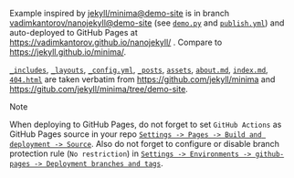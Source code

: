 Example inspired by [jekyll/minima@demo-site](https://github.com/jekyll/minima/tree/demo-site) is in branch [vadimkantorov/nanojekyll@demo-site](../../tree/demo-site) (see [`demo.py`](../../blob/demo-site/demo.py) and [`publish.yml`](../../blob/demo-site/.github/workflows/publish.yml)) and auto-deployed to GitHub Pages at https://vadimkantorov.github.io/nanojekyll/ . Compare to https://jekyll.github.io/minima/.

[`_includes`](./_includes), [`_layouts`](./_layouts), [`_config.yml`](./_config.yml), [`_posts`](./_posts), [`assets`](./assets), [`about.md`](./about.md), [`index.md`](./index.md), [`404.html`](./404.html) are taken verbatim from https://github.com/jekyll/minima and https://gitub.com/jekyll/minima/tree/demo-site.

> [!NOTE]
> When deploying to GitHub Pages, do not forget to set `GitHub Actions` as GitHub Pages source in your repo [`Settings -> Pages -> Build and deployment -> Source`](https://github.com/vadimkantorov/nanojekyll/settings/pages). Also do not forget to configure or disable branch protection rule (`No restriction`) in [`Settings -> Environments -> github-pages -> Deployment branches and tags`](https://github.com/vadimkantorov/nanojekyll/settings/environments/).
